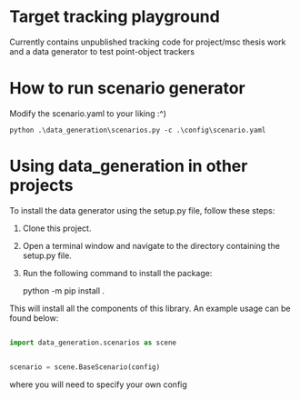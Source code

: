 # Target tracking playground

Currently contains unpublished tracking code for project/msc thesis work and a data generator to test point-object trackers

# How to run scenario generator
Modify the scenario.yaml to your liking :^)
```
python .\data_generation\scenarios.py -c .\config\scenario.yaml
```

# Using data_generation in other projects

To install the data generator using the setup.py file, follow these steps:

1. Clone this project.

2. Open a terminal window and navigate to the directory containing the setup.py file.

3. Run the following command to install the package:

    python -m pip install .

This will install all the components of this library. An example usage can be found below:


```python

import data_generation.scenarios as scene


scenario = scene.BaseScenario(config)

```

where you will need to specify your own config